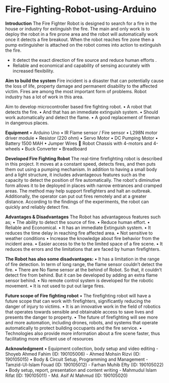 # Fire-Fighting-Robot-using-Arduino

**Introduction**
The Fire Fighter Robot is designed to search for a fire in the house or industry for extinguish the fire. The main and only work is to deploy the robot in a fire prone area and the robot will automatically work once it detects a fire breakout. When the robot reaches fire zone then a pump extinguisher is attached on the robot comes into action to extinguish the fire.

* It detect the exact direction of fire source and reduce human efforts .
* Reliable and economical and capability of sensing accurately with increased flexibility.


**Aim to build the system**
Fire incident is a disaster that can potentially cause the loss of life, property damage and permanent disability to the affected victim. Fires are among the most important form of problems. Robot industry has a lot of work in this area.

Aim to develop microcontroller based fire fighting robot.
• A robot that detects the fire.
• And that has an immediate extinguish system.
• Should work automatically and detect the flame.
• A good replacement of fireman in dangerous places.

**Equipment**
• Arduino Uno
• IR Flame sensor / Fire sensor
• L298N motor driver module
• Resistor (220 ohm)
• Servo Motor
• DC Pumping Motor
• Battery 1500 MAH
• Jumper Wires  Robot Chassis with 4-motors and 4-wheels
• Buck Converter
• Breadboard


**Developed Fire Fighting Robot**
The real-time firefighting robot is described in this project. It moves at a constant speed, detects fires, and then puts them out using a pumping mechanism. In addition to having a small body and a light structure, it includes advantageous features such as the capacity to detect the position of fire automatically. The robot's diminutive form allows it to be deployed in places with narrow entrances and cramped areas. The method may help support firefighters and halt an outbreak. Additionally, the operator can put out fires remotely and at a greater distance. According to the findings of the experiments, the robot can quickly and reliably detect fire.

**Advantages & Disadvantages**
The Robot has advantageous features such as;
• The ability to detect the source of fire.
• Reduce human effort.
• Reliable and Economical.
• It has an immediate Extinguish system.
• It reduces the time delay in reaching fire affected area.
• Not sensitive to weather conditions
• Increase the knowledge about fire behavior from the incident area.
• Easier access to the to the limited space of a fire scene.
• It reduces the errors and the limitations that are faced by human firefighters.

**The Robot has also some disadvantages:**
• It has a limitation in the range of fire detection. In term of long range, the flame sensor couldn’t detect the fire.
• There are No flame sensor at the behind of Robot. So that, it couldn’t detect fire from behind. But it can be developed by adding an extra flame sensor behind.
• No remote control system is developed for the robotic movement.
• It is not used to put out large fires.


**Future scope of Fire fighting robot**
• The firefighting robot will have a future scope that can work with firefighters, significantly reducing the danger of injury to victims.
• It is an innovative work in the field of robotics that operates towards sensible and obtainable access to save lives and presents the danger to property.
• The future of firefighting will see more and more automation, including drones, robots, and systems that operate automatically to protect building occupants and the fire service.
• Technologies also provide more information about a fire scene faster, thus facilitating more efficient use of resources


**Acknowledgment**
• Equipment collection, body setup and video editing
    - Shoyeb Ahmed Fahim (ID: 190105006)
    - Ahmed Mohsin Rizvi (ID: 190105015)
• Body & Circuit Setup, Programming and Management
    - Tamzid-Ul-Islam Fouad (ID: 190105012)
    - Farhan Muhib Efty (ID: 190105022)
• Body setup, report, presentation and content writing
    - Mahmudul Islam Rifat (ID: 190105011)
    - Md. Asif Al Mahmud (ID: 190105020)
